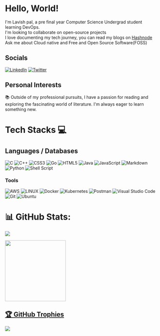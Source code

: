 # Hello, World!
I'm Lavish pal, a pre final year Computer Science Undergrad student learning DevOps.<br>I'm looking to collaborate on open-source projects<br>I love documenting my tech journey, you can read my blogs on [Hashnode](https://lavishblog.hashnode.dev/)<br>Ask me about Cloud native and Free and Open Source Software(FOSS) 

## Socials
 [![LinkedIn](https://img.shields.io/badge/LinkedIn-%230077B5.svg?logo=linkedin&logoColor=white)](https://www.linkedin.com/in/lavish-pal-678165220)  [![Twitter](https://img.shields.io/badge/Twitter-%231DA1F2.svg?logo=Twitter&logoColor=white)](https://twitter.com/lavishpal408)  

## Personal Interests
📚 Outside of my professional pursuits, I have a passion for reading and exploring the fascinating world of literature. I'm always eager to learn something new.

# Tech Stacks 💻

## Languages / Databases
![C](https://img.shields.io/badge/c-%2300599C.svg?style=for-the-badge&logo=c&logoColor=white) ![C++](https://img.shields.io/badge/c++-%2300599C.svg?style=for-the-badge&logo=c%2B%2B&logoColor=white) ![CSS3](https://img.shields.io/badge/css3-%231572B6.svg?style=for-the-badge&logo=css3&logoColor=white) ![Go](https://img.shields.io/badge/go-%2300ADD8.svg?style=for-the-badge&logo=go&logoColor=white) ![HTML5](https://img.shields.io/badge/html5-%23E34F26.svg?style=for-the-badge&logo=html5&logoColor=white) ![Java](https://img.shields.io/badge/java-%23ED8B00.svg?style=for-the-badge&logo=java&logoColor=white) ![JavaScript](https://img.shields.io/badge/javascript-%23323330.svg?style=for-the-badge&logo=javascript&logoColor=%23F7DF1E)  ![Markdown](https://img.shields.io/badge/markdown-%23000000.svg?style=for-the-badge&logo=markdown&logoColor=white) ![Python](https://img.shields.io/badge/python-3670A0?style=for-the-badge&logo=python&logoColor=ffdd54) ![Shell Script](https://img.shields.io/badge/shell_script-%23121011.svg?style=for-the-badge&logo=gnu-bash&logoColor=white)


### Tools 


![AWS](https://img.shields.io/badge/AWS-%23FF9900.svg?style=for-the-badge&logo=amazon-aws&logoColor=white)     ![LINUX](https://img.shields.io/badge/Linux-FCC624?style=for-the-badge&logo=linux&logoColor=black) ![Docker](https://img.shields.io/badge/docker-%230db7ed.svg?style=for-the-badge&logo=docker&logoColor=white)  ![Kubernetes](https://img.shields.io/badge/kubernetes-%23326ce5.svg?style=for-the-badge&logo=kubernetes&logoColor=white)  ![Postman](https://img.shields.io/badge/Postman-FF6C37?style=for-the-badge&logo=postman&logoColor=white) ![Visual Studio Code](https://img.shields.io/badge/Visual%20Studio%20Code-0078d7.svg?style=for-the-badge&logo=visual-studio-code&logoColor=white) ![Git](https://img.shields.io/badge/git-%23F05033.svg?style=for-the-badge&logo=git&logoColor=white) ![Ubuntu](https://img.shields.io/badge/Ubuntu-orange?style=for-the-badge&logo=Ubuntu&logoColor=white)   


# 📊 GitHub Stats:
<a> ![](https://github-readme-streak-stats.herokuapp.com/?user=lavishpal&theme=dark&hide_border=false)

<a href="https://github.com/anuraghazra/github-readme-stats">
  <img height=200 align="center" src="https://github-readme-stats.vercel.app/api?username=lavishpal&show_icons=true&theme=transparent" />





## 🏆 GitHub Trophies
![](https://github-profile-trophy.vercel.app/?username=lavishpal&theme=tokyonight&no-frame=false&no-bg=false&margin-w=4)





<!--
**lavishpal/lavishpal** is a ✨ _special_ ✨ repository because its `README.md` (this file) appears on your GitHub profile.

Here are some ideas to get you started:

- 🔭 I’m currently working on ...
- 🌱 I’m currently learning ...
- 👯 I’m looking to collaborate on ...
- 🤔 I’m looking for help with ...
- 💬 Ask me about ...
- 📫 How to reach me: ...
- 😄 Pronouns: ...
- ⚡ Fun fact: ...
-->
